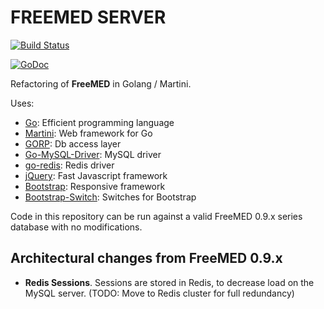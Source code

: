 # FREEMED SERVER

[![Build Status](https://secure.travis-ci.org/freemed/freemed-server.png)](http://travis-ci.org/freemed/freemed-server)

[![GoDoc](https://godoc.org/github.com/freemed/freemed-server?status.png)](https://godoc.org/github.com/freemed/freemed-server)

Refactoring of **FreeMED** in Golang / Martini.

Uses:

 * [Go](https://golang.org/): Efficient programming language
 * [Martini](http://martini.codegangsta.io/): Web framework for Go
 * [GORP](http://github.com/go-gorp/gorp): Db access layer
 * [Go-MySQL-Driver](http://github.com/go-sql-driver/mysql): MySQL driver
 * [go-redis](https://github.com/go-redis/redis): Redis driver
 * [jQuery](https://jquery.com): Fast Javascript framework
 * [Bootstrap](http://getbootstrap.com): Responsive framework
 * [Bootstrap-Switch](http://www.bootstrap-switch.org): Switches for Bootstrap

Code in this repository can be run against a valid FreeMED 0.9.x series database with no modifications.

## Architectural changes from FreeMED 0.9.x

 * **Redis Sessions**. Sessions are stored in Redis, to decrease load on the MySQL server. (TODO: Move to Redis cluster for full redundancy)

